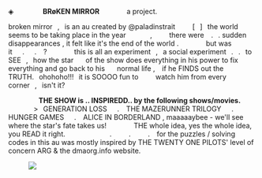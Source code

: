◈   ⠀⠀⠀⠀⠀  <strong>BRøKEN MIRROR</strong>⠀⠀⠀⠀⠀      a project.
 
 broken mirror⠀,⠀is an au created by @paIadinstrait
 ⠀⠀⠀[⠀]⠀the world seems to be taking place in the year ⠀⠀⠀⠀ ,
 ⠀⠀⠀there were ⠀.⠀. sudden disappearances , it felt like it's the end of the world .
 ⠀⠀⠀⠀⠀but was it⠀⠀.⠀⠀.⠀ ?⠀
 ⠀⠀⠀⠀this is all an experiment⠀,⠀a social experiment⠀.⠀.⠀to SEE⠀,⠀how the star
 ⠀⠀of the show does everything in his power to fix everything and go back to his ⠀⠀normal life , ⠀if he FINDS out the TRUTH.⠀ohohoho!!!⠀it is SOOOO fun to ⠀⠀⠀watch him from every corner⠀,⠀isn't it?
 
 
 ⠀⠀⠀⠀⠀⠀<strong>THE SHOW is .. INSPIREDD.. by the following shows/movies.</strong>
 ⠀⠀⠀⠀⠀>⠀GENERATION LOSS⠀⠀.⠀ THE MAZERUNNER TRILOGY⠀⠀.⠀ HUNGER GAMES⠀⠀.⠀ ALICE IN BORDERLAND , maaaaaybee - we'll see where the star's fate takes us!
 ⠀⠀⠀⠀⠀THE whole idea, yes the whole idea, you READ it right.
 ⠀⠀⠀⠀⠀⠀ ⠀⠀.⠀ ⠀⠀.⠀ ⠀⠀.⠀ for the puzzles / solving codes in this au was mostly inspired by THE TWENTY ONE PILOTS' level of concern ARG & the dmaorg.info website.
 
 
 ⠀⠀⠀⠀![](https://komarev.com/ghpvc/?username=TheBrokenMirrors&label=profile+visits&color=ff0000)
